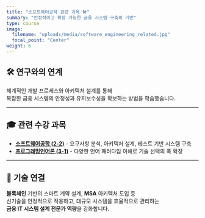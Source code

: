 ```yaml
---
title: "소프트웨어공학 관련 과목 🛠️"
summary: "안정적이고 확장 가능한 금융 시스템 구축의 기반"
type: course
image:
  filename: "uploads/media/software_engineering_related.jpg"
  focal_point: "Center"
weight: 6
---
```


## 🛠️ 연구와의 연계
체계적인 개발 프로세스와 아키텍처 설계를 통해  
복잡한 금융 시스템의 안정성과 유지보수성을 확보하는 방법을 학습했습니다.

---

## 🎓 관련 수강 과목
- [**소프트웨어공학 (2-2)**](/courses/completed/2-2/swe/) - 요구사항 분석, 아키텍처 설계, 테스트 기반 시스템 구축
- [**프로그래밍언어론 (3-1)**](/courses/completed/3-1/pl/) - 다양한 언어 패러다임 이해로 기술 선택의 폭 확장

---

## 🧩 기술 연결
**블록체인** 기반의 스마트 계약 설계, **MSA** 아키텍처 도입 등  
신기술을 안정적으로 적용하고, 대규모 시스템을 효율적으로 관리하는  
**금융 IT 시스템 설계 전문가 역량**을 강화합니다.